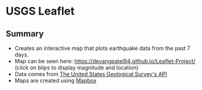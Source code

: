 # USGS Leaflet
## Summary
* Creates an interactive map that plots earthquake data from the past 7 days. 
* Map can be seen here: https://devangpatel94.github.io/Leaflet-Project/ (click on blips to display magnitude and location)
* Data comes from [The United States Geological Survey's API](https://earthquake.usgs.gov/earthquakes/feed/v1.0/geojson.php)
* Maps are created using [Mapbox](https://www.mapbox.com/)

